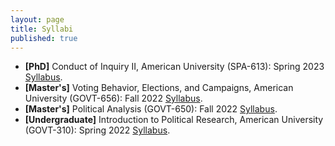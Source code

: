 ```yaml
---
layout: page
title: Syllabi
published: true
---
```


- **[PhD]** Conduct of Inquiry II, American University (SPA-613): Spring 2023 [Syllabus](https://www.dropbox.com/s/eqflaak7skh12hh/kim-spa-613-syllabus.pdf?raw=1).
- **[Master's]** Voting Behavior, Elections, and Campaigns, American University (GOVT-656): Fall 2022 [Syllabus](https://www.dropbox.com/s/pvpvovk2qc83866/kim-govt656-001-syllabus.pdf?raw=1).
- **[Master's]** Political Analysis (GOVT-650): Fall 2022 [Syllabus](https://www.dropbox.com/s/lcrjr79n4llw4hs/kim-govt650-004-syllabus.pdf?raw=1).
- **[Undergraduate]** Introduction to Political Research, American University (GOVT-310): Spring 2022 [Syllabus](https://www.dropbox.com/s/9ykui4nj9vmu7ca/kim-govt310-002-syllabus.pdf?raw=1).
